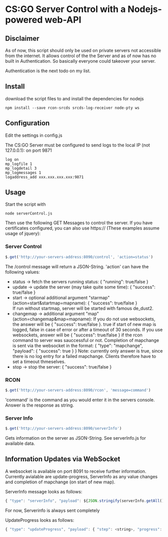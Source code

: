 # CS:GO Server Control with a Nodejs-powered web-API

## Disclaimer
As of now, this script should only be used on private servers not accessible from the internet.
It allows control of the the Server and as of now has no built in Authentication. So basically everyone could takeover your server.

Authentication is the next todo on my list.

## Install
download the script files to and install the dependencies for nodejs
```console
npm install --save rcon-srcds srcds-log-receiver node-pty ws 
```

## Configuration
Edit the settings in config.js

The CS:GO Server must be configured to send logs to the local IP (not 127.0.0.1): on port 9871
```
log on
mp_logfile 1
mp_logdetail 3
mp_logmessages 1
logaddress_add xxx.xxx.xxx.xxx:9871
```

## Usage
Start the script with 
```console
node serverControl.js
```
Then use the following GET Messages to control the server. If you have certificates configured, you can also use https:// (These examples assume usage of jquery):
### Server Control
```javascript
$.get('http://your-servers-address:8090/control', 'action=status')
```
The /control message will return a JSON-String.
'action' can have the following values:
- status -> fetch the servers running status: { "running": true/false }
- update -> update the server (may take quite some time): { "success": true/false }
- start -> optional additional argument "starmap" (action=start&startmap=mapname): { "success": true/false }<br>
If run without startmap, server will be started with famous de_dust2.
- changemap -> additional argument "map" (action=changemap&map=mapname): 
If you do not use websockets, the answer will be { "success": true/false }. true if start of new map is logged, false in case of error or after a timeout of 30 seconds.
If you use websockets, answer will be { "success": true/false } if the rcon command to server was sauccessful or not. Completion of mapchange is sent via the websocket in the format: { "type": "mapchange", "payload": { "success": true } }
Note: currently only answer is true, since there is no log entry for a failed mapchange. Clients therefore have to set a timeout thmeselves.
- stop -> stop the server: { "success": true/false }

### RCON
```javascript
$.get('http://your-servers-address:8090/rcon', 'message=command')
```
'command' is the command as you would enter it in the servers console.
Answer is the response as string.

### Server Info
```javascript
$.get('http://your-servers-address:8090/serverInfo')
```
Gets information on the server as JSON-String. See serverInfo.js for available data.

## Information Updates via WebSocket
A websocket is available on port 8091 to receive further information.
Currently avialable are update-progress, ServerInfo as any value changes and completion of mapchange (on start of new map).

ServerInfo message looks as follows:
```javascript
{ "type": "serverInfo", "payload": ${JSON.stringify(serverInfo.getAll())}
```
For now, Serverinfo is always sent completely

UpdateProgress looks as follows:
```javascript
{ "type": "updateProgress", "payload": { "step": <string>, "progress": <int> } }
```
